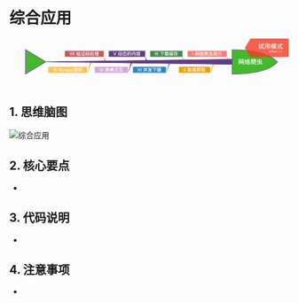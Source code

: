 # 综合应用

<p align=center>
  <a href="https://github.com/EscapeLife/DotFiles.git">
    <img src="https://github.com/EscapeLife/web-crawler-guide/blob/master/images/%E7%BD%91%E7%BB%9C%E7%88%AC%E8%99%AB.png" >
  </a>
</p>

## 1. 思维脑图

![综合应用]()

## 2. 核心要点

- 

## 3. 代码说明

- 

## 4. 注意事项

- 
